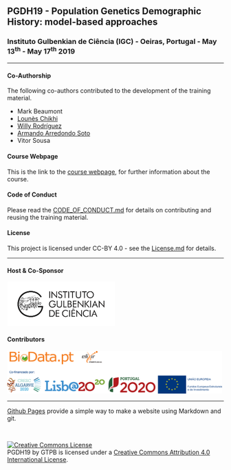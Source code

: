 ## PGDH19 - Population Genetics Demographic History: model-based approaches

###  Instituto Gulbenkian de Ciência (IGC) - Oeiras, Portugal - May 13<sup>th</sup> - May 17<sup>th</sup> 2019

---

#### Co-Authorship

The following co-authors contributed to the development of the training material.

* Mark Beaumont
* [Lounès Chikhi](https://github.com/louneschikhi)
* [Willy Rodríguez](https://github.com/willyrv)
* [Armando Arredondo Soto](https://github.com/arredondos)
* Vitor Sousa

#### Course Webpage
This is the link to the [course webpage](http://gtpb.igc.gulbenkian.pt/bicourses/2019/PGDH19/), for further information about the course.

#### Code of Conduct
Please read the [CODE_OF_CONDUCT.md](./CODE_OF_CONDUCT.md) for details on contributing and reusing the training material.

#### License
This project is licensed under CC-BY 4.0 - see the [License.md](License.md) for details.

---

#### Host & Co-Sponsor

<a href="http://www.igc.gulbenkian.pt/"><img src="./assets/readme_img/Logo_IGC_2014.png" alt="Instituto Gulbenkian de Ciência" width="250px"></a>

#### Contributors

<a href="https://biodata.pt/"><img src="./assets/readme_img/BIoData_and_co-financiadores.png" alt="Instituto Gulbenkian de Ciência" width="500px"></a>

---

[Github Pages](https://pages.github.com) provide a simple way to make a website using Markdown and git.

<br/>

<a rel="license" href="http://creativecommons.org/licenses/by/4.0/"><img alt="Creative Commons License" style="border-width:0" src="https://i.creativecommons.org/l/by/4.0/88x31.png" /></a><br /><span xmlns:dct="http://purl.org/dc/terms/" property="dct:title">PGDH19</span> by <span xmlns:cc="http://creativecommons.org/ns#" property="cc:attributionName">GTPB</span> is licensed under a <a rel="license" href="http://creativecommons.org/licenses/by/4.0/">Creative Commons Attribution 4.0 International License</a>.
